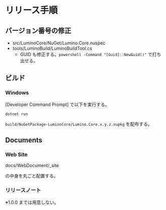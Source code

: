 リリース手順
==========

バージョン番号の修正
----------

- src/LuminoCore/NuGet/Lumino.Core.nuspec
- tools/LuminoBuild/LuminoBuildTool.cs
    - GUID も修正する。`powershell -Command "[Guid]::NewGuid()"` で打ち出せる。





ビルド
----------
### Windows

[Developer Command Prompt] で以下を実行する。

```
dotnet run
```

`build/NuGetPackage-LuminoCore/Lumino.Core.x.y.z.nupkg` を配布する。


Documents
----------
### Web Site

docs/WebDocument/_site

の中身を丸ごと配置する。

### リリースノート
※1.0.0 までは用意しない。


